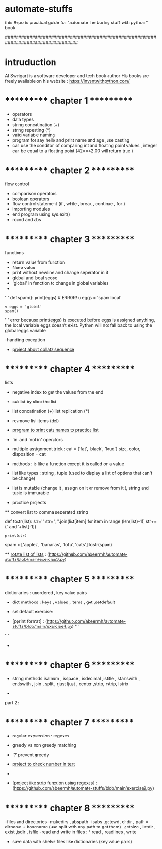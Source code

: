 # automate-stuffs
this Repo is practical guide for "automate the boring stuff with python " book 

###################################################################################
# intruduction 

Al Sweigart is a software developer and tech book author
His books are freely available on his website :
https://inventwithpython.com/


# ********* chapter 1 *********

- operators
- data types
- string concatination  (+)
- string repeating (*)
- valid variable naming
- program for say hello and print name and age ,use casting 
- can use the conditon of comparing int and floating point values , integer can be equal to a
floating point (42==42.00 will return true )

# ********* chapter 2 *********

flow control 
- comparison operators
- boolean operators
- flow control statement (if , while , break , continue , for )
- importing modules
- end program using sys.exit()
- round and abs

# ********* chapter 3 *********

functions
- return value from function
- None value 
- print without newline and change seperator in it
- global and local scope
- 'global' in function to change in global variables
-
'''
	def spam():
	 print(eggs) # ERROR!
	u eggs = 'spam local'

	v eggs = 'global'
	spam()
'''
error because print(eggs) is executed before eggs is assigned anything, the local variable eggs doesn’t exist. Python will not fall back to using
the global eggs variable 

-handling exception

- [project about collatz sequence](https://github.com/abeermh/automate-stuffs/blob/main/exercise1.py)

# ********* chapter 4 *********

lists
- negative index to get the values from the end
- sublist by slice the list
- list concatination (+) list replication (*)
- revmove list items (del)


- [program to print cats names to practice list](https://github.com/abeermh/automate-stuffs/blob/main/exercise2.py)

- 'in' and 'not in' operators
- multiple assignment trick :
	cat = ['fat', 'black', 'loud']
	size, color, disposition = cat
- methods : is like a function except it is called on a value 
- list like types : string , tuple (used to display a list of options that can't be change)
- list is mutable (change it , assign on it or remove from it ), string and tuple is immutable
- practice projects

** convert list to comma seperated string 

def tostr(list):
    str=''
    str=", ".join(list[item] for item in range (len(list)-1))
    str+=(' and '+list[-1])
        
            
    print(str)
spam = ['apples', 'bananas', 'tofu', 'cats']
tostr(spam)


** [rotate list of lists] : (https://github.com/abeermh/automate-stuffs/blob/main/exercise3.py)

# ********* chapter 5 *********

dictionaries : unordered , key value pairs
- dict methods : keys , values , items , get ,setdefault

- set default exercise:

- [pprint format] : (https://github.com/abeermh/automate-stuffs/blob/main/exercise4.py)
'''
   
'''

- [A Tic-Tac-Toe Board ]:(https://github.com/abeermh/automate-stuffs/blob/main/exercise5.py) 

# ********* chapter 6 *********
 
- string methods
	isalnum , isspace , isdecimal ,istitle , startswith , endswith , join , split , rjust
	ljust , center ,strip, rstrip, lstrip

- [rotate list of lists]:(https://github.com/abeermh/automate-stuffs/blob/main/exercise6.py)


part 2 :
# ********* chapter 7 *********


- regular expression : regexes
- greedy vs non greedy matching 
- '?' prevent greedy 

- [project to check number in text](https://github.com/abeermh/automate-stuffs/blob/main/exercise7.py)

- [project to check strong password]:(https://github.com/abeermh/automate-stuffs/blob/main/exercise8.py)

- [project like strip function using regexes] : (https://github.com/abeermh/automate-stuffs/blob/main/exercise9.py)


# ********* chapter 8 *********

-files and directories
-makedirs , abspath , isabs ,getcwd, chdir , 
path = dirname + basename (use split with any path to get them)
-getsize , listdir , exist ,isdir , isfile
-read and write in files :
	* read , readlines , write
	
- save data with shelve files like dictionaries (key value pairs)	
